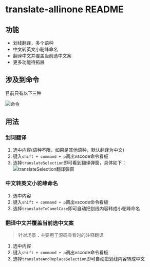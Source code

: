 # translate-allinone README

## 功能

* 划线翻译，多个语种
* 中文转英文小驼峰命名
* 翻译中文并覆盖当前选中文案
* 更多功能待拓展

## 涉及到命令

目前只有以下三种

![命令](https://p.ipic.vip/bf9k9x.png)

## 用法

### 划词翻译

1. 选中内容(语种不限，如果是其他语种，默认翻译为中文)
2. 键入`shift + command + p`调出vscode命令看板
3. 选择`translateSelection`即可看到翻译弹窗，具体如下：
  ![translateSelection翻译弹窗](https://p.ipic.vip/orl4xh.png)

### 中文转英文小驼峰命名

1. 选中内容
2. 键入`shift + command + p`调出vscode命令看板
3. 选择`translateToCamelCase`即可自动把划线内容转成小驼峰命名

### 翻译中文并覆盖当前选中文案

> 针对场景：主要用于源码查看时的注释翻译

1. 选中内容
2. 键入`shift + command + p`调出vscode命令看板
3. 选择`translateAndReplaceSelection`即可自动把划线内容转成中文
